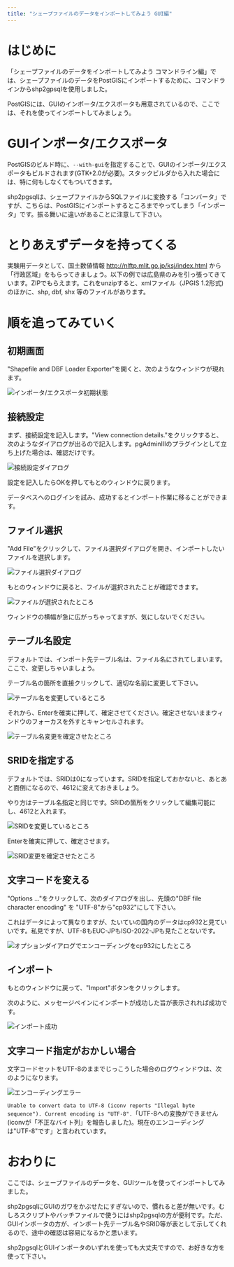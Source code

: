 ```yaml
---
title: "シェープファイルのデータをインポートしてみよう GUI編"
---
```

# はじめに

「シェープファイルのデータをインポートしてみよう コマンドライン編」では、シェープファイルのデータをPostGISにインポートするために、コマンドラインからshp2gpsqlを使用しました。

PostGISには、GUIのインポータ/エクスポータも用意されているので、ここでは、それを使ってインポートしてみましょう。

# GUIインポータ/エクスポータ

PostGISのビルド時に、``--with-gui``を指定することで、GUIのインポータ/エクスポータもビルドされます(GTK+2.0が必要)。スタックビルダから入れた場合には、特に何もしなくてもついてきます。

shp2pgsqlは、シェープファイルからSQLファイルに変換する「コンバータ」ですが、こちらは、PostGISにインポートするところまでやってしまう「インポータ」です。振る舞いに違いがあることに注意して下さい。

# とりあえずデータを持ってくる

実験用データとして、国土数値情報 http://nlftp.mlit.go.jp/ksj/index.html から「行政区域」をもらってきましょう。以下の例では広島県のみを引っ張ってきています。ZIPでもらえます。これをunzipすると、xmlファイル（JPGIS 1.2形式)のほかに、shp, dbf, shx 等のファイルがあります。

# 順を追ってみていく

## 初期画面
"Shapefile and DBF Loader Exporter"を開くと、次のようなウィンドウが現れます。

![インポータ/エクスポータ初期状態](https://storage.googleapis.com/zenn-user-upload/i3taaz1yuigoyzr06k2ovdlx7mam)

## 接続設定

まず、接続設定を記入します。"View connection details."をクリックすると、次のようなダイアログが出るので記入します。pgAdminIIIのプラグインとして立ち上げた場合は、確認だけです。

![接続設定ダイアログ](https://storage.googleapis.com/zenn-user-upload/510h3wfo1byxtr7h73bwojm982rp)

設定を記入したらOKを押してもとのウィンドウに戻ります。

データべスへのログインを試み、成功するとインポート作業に移ることができます。

## ファイル選択

"Add File"をクリックして、ファイル選択ダイアログを開き、インポートしたいファイルを選択します。

![ファイル選択ダイアログ](https://storage.googleapis.com/zenn-user-upload/p6a3cpj5g4urk7qvwh8b1vxj78oh)

もとのウィンドウに戻ると、フイルが選択されたことが確認できます。

![ファイルが選択されたところ](https://storage.googleapis.com/zenn-user-upload/5a1aeycot1ec2xxpsw28i9q1nbi7)

ウィンドウの横幅が急に広がっちゃってますが、気にしないでください。

## テーブル名設定

デフォルトでは、インポート先テーブル名は、ファイル名にされてしまいます。ここで、変更しちゃいましょう。

テーブル名の箇所を直接クリックして、適切な名前に変更して下さい。

![テーブル名を変更しているところ](https://storage.googleapis.com/zenn-user-upload/2it1u68rx9pwjdts19nltm560not)

それから、Enterを確実に押して、確定させてください。確定させないままウィンドウのフォーカスを外すとキャンセルされます。

![テーブル名変更を確定させたところ](https://storage.googleapis.com/zenn-user-upload/2w2vu60va3o9hv6soz87u0jpw7dk)

## SRIDを指定する

デフォルトでは、SRIDは0になっています。SRIDを指定しておかないと、あとあと面倒になるので、4612に変えておきましょう。

やり方はテーブル名指定と同じです。SRIDの箇所をクリックして編集可能にし、4612と入れます。

![SRIDを変更しているところ](https://storage.googleapis.com/zenn-user-upload/7gl2n40tztjiywjp1z9ey3djaoyk)

Enterを確実に押して、確定させます。

![SRID変更を確定させたところ](https://storage.googleapis.com/zenn-user-upload/kl8cxefwe4hxs21uh8tebf6e4v0o)

## 文字コードを変える

"Options ..."をクリックして、次のダイアログを出し、先頭の"DBF file character encoding" を "UTF-8"から"cp932"にして下さい。

これはデータによって異なりますが、たいていの国内のデータはcp932と見ていいです。私見ですが、UTF-8もEUC-JPもISO-2022-JPも見たことないです。

![オプションダイアログでエンコーディングをcp932にしたところ](https://storage.googleapis.com/zenn-user-upload/krki6o3a1t83pagd59v8ccfj3rkx)

## インポート

もとのウィンドウに戻って、"Import"ボタンをクリックします。

次のように、メッセージペインにインポートが成功した旨が表示されれば成功です。

![インポート成功](https://storage.googleapis.com/zenn-user-upload/zzx842gtvio1m3siu4s7w1slygp7)

## 文字コード指定がおかしい場合

文字コードセットをUTF-8のままでじっこうした場合のログウィンドウは、次のようになります。

![エンコーディングエラー](https://storage.googleapis.com/zenn-user-upload/4vsbkvro2opwgdwvp0ouf9ula3ne)

``Unable to convert data to UTF-8 (iconv reports "Illegal byte sequence"). Current encoding is "UTF-8".``「UTF-8への変換ができません (iconvが「不正なバイト列」を報告しました)。現在のエンコーディングは"UTF-8"です」と言われています。

# おわりに

ここでは、シェープファイルのデータを、GUIツールを使ってインポートしてみました。

shp2pgsqlにGUIのガワをかぶせたにすぎないので、慣れると差が無いです。むしろスクリプトやバッチファイルで使うにはshp2pgsqlの方が便利です。ただ、GUIインポータの方が、インポート先テーブル名やSRID等が表として示してくれるので、途中の確認は容易になるかと思います。

shp2pgsqlとGUIインポータのいずれを使っても大丈夫ですので、お好きな方を使って下さい。
